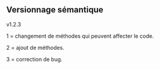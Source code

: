 Versionnage sémantique
---

v1.2.3

1 = changement de méthodes qui peuvent affecter le code.

2 = ajout de méthodes.

3 = correction de bug.